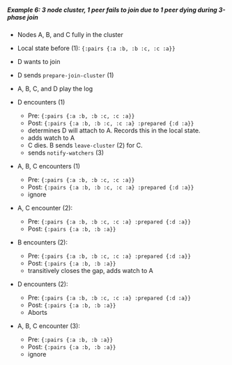##### Example 6: 3 node cluster, 1 peer fails to join due to 1 peer dying during 3-phase join

- Nodes A, B, and C fully in the cluster                              
- Local state before (1): `{:pairs {:a :b, :b :c, :c :a}}`

- D wants to join
- D sends `prepare-join-cluster` (1)

- A, B, C, and D play the log

- D encounters (1)
  - Pre: `{:pairs {:a :b, :b :c, :c :a}}`
  - Post: `{:pairs {:a :b, :b :c, :c :a} :prepared {:d :a}}`
  - determines D will attach to A. Records this in the local state.
  - adds watch to A
  - C dies. B sends `leave-cluster` (2) for C.
  - sends `notify-watchers` (3)

- A, B, C encounters (1)
  - Pre: `{:pairs {:a :b, :b :c, :c :a}}`
  - Post: `{:pairs {:a :b, :b :c, :c :a} :prepared {:d :a}}`
  - ignore

- A, C encounter (2):
  - Pre: `{:pairs {:a :b, :b :c, :c :a} :prepared {:d :a}}`
  - Post: `{:pairs {:a :b, :b :a}}`

- B encounters (2):
  - Pre: `{:pairs {:a :b, :b :c, :c :a} :prepared {:d :a}}`
  - Post: `{:pairs {:a :b, :b :a}}`
  - transitively closes the gap, adds watch to A

- D encounters (2):
  - Pre: `{:pairs {:a :b, :b :c, :c :a} :prepared {:d :a}}`
  - Post: `{:pairs {:a :b, :b :a}}`
  - Aborts

- A, B, C encounter (3):
  - Pre: `{:pairs {:a :b, :b :a}}`
  - Post: `{:pairs {:a :b, :b :a}}`
  - ignore